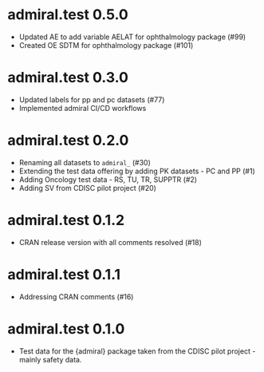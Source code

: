 # admiral.test 0.5.0
 - Updated AE to add variable AELAT for ophthalmology package (#99)
 - Created OE SDTM for ophthalmology package (#101)

# admiral.test 0.3.0
 - Updated labels for pp and pc datasets (#77)
 - Implemented admiral CI/CD workflows

# admiral.test 0.2.0

- Renaming all datasets to `admiral_` (#30) 
- Extending the test data offering by adding PK datasets - PC and PP (#1) 
- Adding Oncology test data - RS, TU, TR, SUPPTR (#2)
- Adding SV from CDISC pilot project (#20)

# admiral.test 0.1.2

- CRAN release version with all comments resolved (#18)

# admiral.test 0.1.1

- Addressing CRAN comments (#16)

# admiral.test 0.1.0

- Test data for the {admiral} package taken from the CDISC pilot project - mainly safety data.
